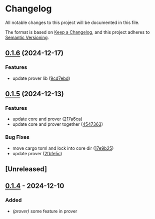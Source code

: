 # Changelog

All notable changes to this project will be documented in this file.

The format is based on [Keep a Changelog](https://keepachangelog.com/en/1.0.0/),
and this project adheres to [Semantic Versioning](https://semver.org/spec/v2.0.0.html).

## [0.1.6](https://github.com/antonbaliasnikov/release-pls-plz/compare/prover-v0.1.5...prover-v0.1.6) (2024-12-17)


### Features

* update prover lib ([9cd7ebd](https://github.com/antonbaliasnikov/release-pls-plz/commit/9cd7ebd6626af76f57e4fe5dc759bfdc06a657d6))

## [0.1.5](https://github.com/antonbaliasnikov/release-pls-plz/compare/prover-v0.1.4...prover-v0.1.5) (2024-12-13)


### Features

* update core and prover ([217a6ca](https://github.com/antonbaliasnikov/release-pls-plz/commit/217a6cafa4a9dc4e214c385bc934f9f6f8294d09))
* update core and prover together ([4547363](https://github.com/antonbaliasnikov/release-pls-plz/commit/45473630f419c1c6683147c7dcb242578486c68e))


### Bug Fixes

* move cargo toml and lock into core dir ([17e9b25](https://github.com/antonbaliasnikov/release-pls-plz/commit/17e9b25eea4779e4636052ffe607a5d6ecb6e3af))
* update prover ([2fbfe5c](https://github.com/antonbaliasnikov/release-pls-plz/commit/2fbfe5ce195d7301a421db3a7992225bea43f3fa))

## [Unreleased]

## [0.1.4](https://github.com/antonbaliasnikov/release-pls-plz/compare/prover-v0.1.3...prover-v0.1.4) - 2024-12-10

### Added

- *(prover)* some feature in prover
